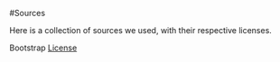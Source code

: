 #Sources

Here is a collection of sources we used, with their respective licenses.

Bootstrap [License](https://getbootstrap.com/docs/4.1/about/license/)
